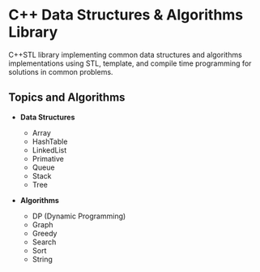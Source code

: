 # C++ Data Structures & Algorithms Library

C++STL library implementing common data structures and algorithms implementations using STL, template, and compile time programming for solutions in common problems.

## Topics and Algorithms

- **Data Structures**
    - Array
    - HashTable
    - LinkedList
    - Primative
    - Queue
    - Stack
    - Tree


- **Algorithms**
    - DP (Dynamic Programming)
    - Graph
    - Greedy
    - Search
    - Sort 
    - String